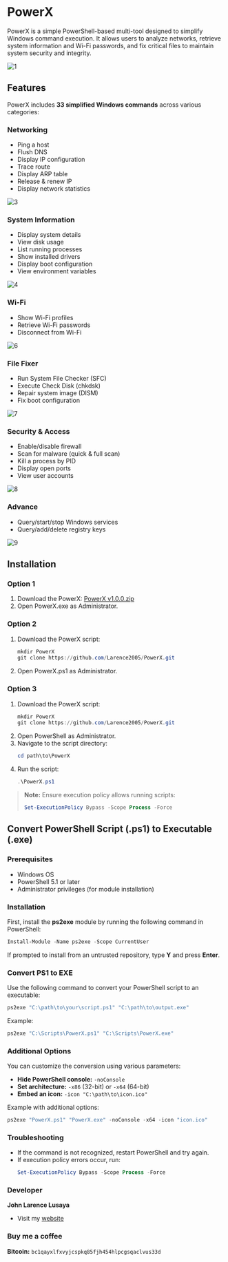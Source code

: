 # PowerX

PowerX is a simple PowerShell-based multi-tool designed to simplify Windows command execution. It allows users to analyze networks, retrieve system information and Wi-Fi passwords, and fix critical files to maintain system security and integrity.

![1](https://github.com/user-attachments/assets/b7a50ae0-d504-437e-90e8-a6a0dd9e961a)

## Features

PowerX includes **33 simplified Windows commands** across various categories:

### Networking
- Ping a host
- Flush DNS
- Display IP configuration
- Trace route
- Display ARP table
- Release & renew IP
- Display network statistics
  
![3](https://github.com/user-attachments/assets/fabba575-cba0-4164-90f2-3dba037be62c)


### System Information
- Display system details
- View disk usage
- List running processes
- Show installed drivers
- Display boot configuration
- View environment variables

![4](https://github.com/user-attachments/assets/7f31810f-b329-41e7-b714-da1a09816bbf)

### Wi-Fi
- Show Wi-Fi profiles
- Retrieve Wi-Fi passwords
- Disconnect from Wi-Fi

![6](https://github.com/user-attachments/assets/deb8086e-162e-4943-ba2d-fed6549a1642)

### File Fixer
- Run System File Checker (SFC)
- Execute Check Disk (chkdsk)
- Repair system image (DISM)
- Fix boot configuration

![7](https://github.com/user-attachments/assets/9f0f8789-729d-443d-affc-b0de389d181d)

### Security & Access
- Enable/disable firewall
- Scan for malware (quick & full scan)
- Kill a process by PID
- Display open ports
- View user accounts

![8](https://github.com/user-attachments/assets/0e7a94f0-c316-4482-be9e-0cebb0f4e707)

### Advance
- Query/start/stop Windows services
- Query/add/delete registry keys

![9](https://github.com/user-attachments/assets/e64229a5-d8e1-4cf8-aa7d-4340506e7bbc)

## Installation
### Option 1
1. Download the PowerX: [PowerX v1.0.0.zip](https://github.com/user-attachments/files/18725444/PowerX.v1.0.0.zip)
2. Open PowerX.exe as Administrator.

### Option 2
1. Download the PowerX script:
   ```powershell
   mkdir PowerX
   git clone https://github.com/Larence2005/PowerX.git
   ```
3. Open PowerX.ps1 as Administrator.
   
### Option 3
1. Download the PowerX script:
   ```powershell
   mkdir PowerX
   git clone https://github.com/Larence2005/PowerX.git
   ```
3. Open PowerShell as Administrator.
4. Navigate to the script directory:
   ```powershell
   cd path\to\PowerX
   ```
5. Run the script:
   ```powershell
   .\PowerX.ps1
   ```

> **Note:** Ensure execution policy allows running scripts:
> ```powershell
> Set-ExecutionPolicy Bypass -Scope Process -Force
> ```

## Convert PowerShell Script (.ps1) to Executable (.exe)

### Prerequisites
- Windows OS
- PowerShell 5.1 or later
- Administrator privileges (for module installation)

### Installation
First, install the **ps2exe** module by running the following command in PowerShell:
```powershell
Install-Module -Name ps2exe -Scope CurrentUser
```
If prompted to install from an untrusted repository, type **Y** and press **Enter**.

### Convert PS1 to EXE
Use the following command to convert your PowerShell script to an executable:
```powershell
ps2exe "C:\path\to\your\script.ps1" "C:\path\to\output.exe"
```
Example:
```powershell
ps2exe "C:\Scripts\PowerX.ps1" "C:\Scripts\PowerX.exe"
```

### Additional Options
You can customize the conversion using various parameters:
- **Hide PowerShell console:** `-noConsole`
- **Set architecture:** `-x86` (32-bit) or `-x64` (64-bit)
- **Embed an icon:** `-icon "C:\path\to\icon.ico"`

Example with additional options:
```powershell
ps2exe "PowerX.ps1" "PowerX.exe" -noConsole -x64 -icon "icon.ico"
```

### Troubleshooting
- If the command is not recognized, restart PowerShell and try again.
- If execution policy errors occur, run:
  ```powershell
  Set-ExecutionPolicy Bypass -Scope Process -Force
  ```

### Developer
**John Larence Lusaya**
- Visit my [website](https://johnlarencelusaya.lovable.app/)
### Buy me a coffee
**Bitcoin:** `bc1qayxlfxvyjcspkq85fjh454hlpcgsqaclvus33d`
